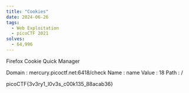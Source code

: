 ```yaml
---
title: "Cookies"
date: 2024-06-26
tags:
  - Web Exploitation
  - picoCTF 2021
solves:
  - 64,996
---
```


Firefox Cookie Quick Manager 

Domain : mercury.picoctf.net:6418/check
Name : name
Value : 18
Path : /

picoCTF{3v3ry1_l0v3s_c00k135_88acab36}
